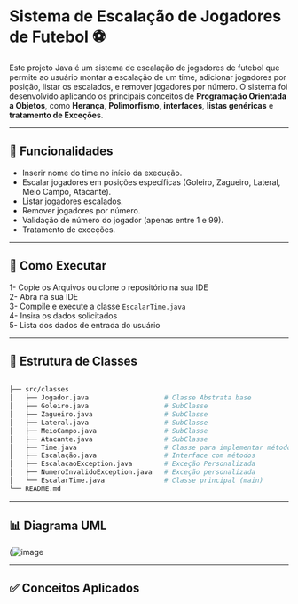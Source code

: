 # Sistema de Escalação de Jogadores de Futebol ⚽

Este projeto Java é um sistema de escalação de jogadores de futebol que permite ao usuário montar a escalação de um time, adicionar jogadores por posição, listar os escalados, e remover jogadores por número. O sistema foi desenvolvido aplicando os principais conceitos de **Programação Orientada a Objetos**, como **Herança**, **Polimorfismo**, **interfaces**, **listas genéricas** e **tratamento de Exceções**.

---

## 📌 Funcionalidades

- Inserir nome do time no início da execução.
- Escalar jogadores em posições específicas (Goleiro, Zagueiro, Lateral, Meio Campo, Atacante).
- Listar jogadores escalados.
- Remover jogadores por número.
- Validação de número do jogador (apenas entre 1 e 99).
- Tratamento de exceções.

---

## 🚀 Como Executar
1- Copie os Arquivos ou clone o repositório na sua IDE\
2- Abra na sua IDE\
3- Compile e execute a classe `EscalarTime.java`  
4- Insira os dados solicitados  
5- Lista dos dados de entrada do usuário

---

## 🧱 Estrutura de Classes

```bash

├── src/classes
│   ├── Jogador.java                   # Classe Abstrata base
│   ├── Goleiro.java                   # SubClasse
│   ├── Zagueiro.java                  # SubClasse 
│   ├── Lateral.java                   # SubClasse
│   ├── MeioCampo.java                 # SubClasse
│   ├── Atacante.java                  # SubClasse
│   ├── Time.java                      # Classe para implementar métodos da interface Escalação
│   ├── Escalação.java                 # Interface com métodos
│   ├── EscalacaoException.java        # Exceção Personalizada
│   ├── NumeroInvalidoException.java   # Exceção personalizada
│   └── EscalarTime.java               # Classe principal (main)
└── README.md
```

---

## 📊 Diagrama UML

 (![image](https://github.com/user-attachments/assets/9f62d4ce-454f-4ff9-bb44-a01737d969cb)



---

## ✅ Conceitos Aplicados




